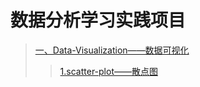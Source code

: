 # 数据分析学习实践项目
>[一、Data-Visualization——数据可视化](https://github.com/Fengql95/Data-Analysis/tree/master/Data-Analysis/Data-Visualization "悬停显示")
>>[1.scatter-plot——散点图](https://github.com/Fengql95/Data-Analysis/blob/master/Data-Analysis/Data-Visualization/ScatterPlot.ipynb)

